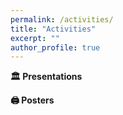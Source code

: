 ```yaml
---
permalink: /activities/
title: "Activities"
excerpt: ""
author_profile: true
---
```


**🏛️ Presentations**


**🖨️ Posters**
